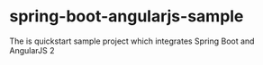 # spring-boot-angularjs-sample
The is quickstart sample project which integrates Spring Boot and AngularJS 2
